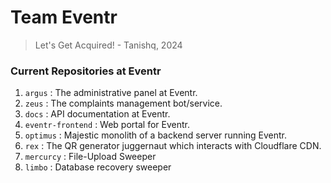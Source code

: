 # Team Eventr

> Let's Get Acquired! - Tanishq, 2024

### Current Repositories at Eventr
1. `argus` : The administrative panel at Eventr.
2. `zeus` : The complaints management bot/service.
3. `docs` : API documentation at Eventr.
4. `eventr-frontend` : Web portal for Eventr.
5. `optimus` : Majestic monolith of a backend server running Eventr.
6. `rex` : The QR generator juggernaut which interacts with Cloudflare CDN.
7. `mercurcy` : File-Upload Sweeper
8. `limbo` : Database recovery sweeper
